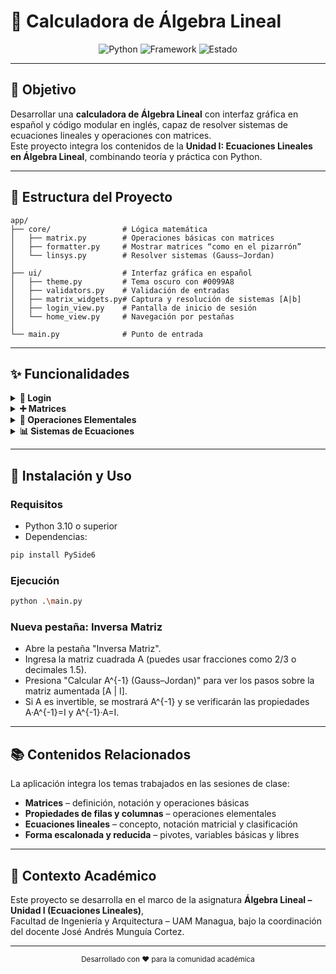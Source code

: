 # 📘 Calculadora de Álgebra Lineal

<p align="center">
    <img src="https://img.shields.io/badge/Python-3.10+-blue?logo=python" alt="Python">
    <img src="https://img.shields.io/badge/Framework-PySide6-green?logo=qt" alt="Framework">
    <img src="https://img.shields.io/badge/Estado-En%20Desarrollo-orange" alt="Estado">
</p>

---

## 🎯 Objetivo

Desarrollar una **calculadora de Álgebra Lineal** con interfaz gráfica en español y código modular en inglés, capaz de resolver sistemas de ecuaciones lineales y operaciones con matrices.  
Este proyecto integra los contenidos de la **Unidad I: Ecuaciones Lineales en Álgebra Lineal**, combinando teoría y práctica con Python.

---

## 📂 Estructura del Proyecto

```text
app/
├── core/                # Lógica matemática
│   ├── matrix.py        # Operaciones básicas con matrices
│   ├── formatter.py     # Mostrar matrices “como en el pizarrón”
│   └── linsys.py        # Resolver sistemas (Gauss–Jordan)
│
├── ui/                  # Interfaz gráfica en español
│   ├── theme.py         # Tema oscuro con #0099A8
│   ├── validators.py    # Validación de entradas
│   ├── matrix_widgets.py# Captura y resolución de sistemas [A|b]
│   ├── login_view.py    # Pantalla de inicio de sesión
│   └── home_view.py     # Navegación por pestañas
│
└── main.py              # Punto de entrada
```

---

## ✨ Funcionalidades

<details>
    <summary><strong>🔑 Login</strong></summary>
    <ul>
        <li>Pantalla inicial con descripción de la calculadora.</li>
        <li>Validación en tiempo real (usuario y contraseña).</li>
    </ul>
</details>

<details>
    <summary><strong>➕ Matrices</strong></summary>
    <ul>
        <li>Suma, resta y multiplicación.</li>
        <li>Producto por un escalar.</li>
        <li>Transpuesta e identidad.</li>
        <li>Inversa de una matriz n×n con pasos de Gauss–Jordan y verificación A·A^{-1}=I.</li>
        <li>Representación visual con notación matemática.</li>
    </ul>
</details>

<details>
    <summary><strong>🔄 Operaciones Elementales</strong></summary>
    <ul>
        <li>Intercambio de filas.</li>
        <li>Multiplicación de una fila por un escalar.</li>
        <li>Combinaciones lineales de filas.</li>
    </ul>
</details>

<details>
    <summary><strong>📊 Sistemas de Ecuaciones</strong></summary>
    <ul>
        <li>Planteamiento de sistemas lineales (2x2, 3x3, …).</li>
        <li>Resolución paso a paso con <b>Gauss–Jordan</b>.</li>
        <li>Clasificación automática:
            <ul>
                <li>✅ Única solución</li>
                <li>♾️ Infinitas soluciones</li>
                <li>❌ Sistema inconsistente</li>
            </ul>
        </li>
    </ul>
</details>

---

## 🚀 Instalación y Uso

### Requisitos

- Python 3.10 o superior
- Dependencias:

```bash
pip install PySide6
```

### Ejecución

```bash
python .\main.py
```

### Nueva pestaña: Inversa Matriz

- Abre la pestaña "Inversa Matriz".
- Ingresa la matriz cuadrada A (puedes usar fracciones como 2/3 o decimales 1.5).
- Presiona "Calcular A^{-1} (Gauss–Jordan)" para ver los pasos sobre la matriz aumentada [A | I].
- Si A es invertible, se mostrará A^{-1} y se verificarán las propiedades A·A^{-1}=I y A^{-1}·A=I.

---

## 📚 Contenidos Relacionados

La aplicación integra los temas trabajados en las sesiones de clase:

- **Matrices** – definición, notación y operaciones básicas  
- **Propiedades de filas y columnas** – operaciones elementales  
- **Ecuaciones lineales** – concepto, notación matricial y clasificación  
- **Forma escalonada y reducida** – pivotes, variables básicas y libres  

---

## 🏫 Contexto Académico

Este proyecto se desarrolla en el marco de la asignatura **Álgebra Lineal – Unidad I (Ecuaciones Lineales)**,  
Facultad de Ingeniería y Arquitectura – UAM Managua, bajo la coordinación del docente José Andrés Munguía Cortez.

---

<p align="center">
    <sub>Desarrollado con ❤️ para la comunidad académica</sub>
</p>
